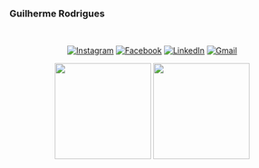 ### Guilherme Rodrigues
</br>
<div align="center">

[![Instagram](https://img.shields.io/badge/Instagram-E4405F?style=for-the-badge&logo=instagram&logoColor=white)](https://www.instagram.com/gui_.rod/)
[![Facebook](https://img.shields.io/badge/Facebook-1877F2?style=for-the-badge&logo=facebook&logoColor=white)](https://www.facebook.com/GuilhermeRdS19/)
[![LinkedIn](https://img.shields.io/badge/LinkedIn-0077B5?style=for-the-badge&logo=linkedin&logoColor=white)](https://www.linkedin.com/in/guilherme-rodrigues-b39a751a7/)
[![Gmail](https://img.shields.io/badge/Gmail-D14836?style=for-the-badge&logo=gmail&logoColor=white)](mailto:guilhermerds1921@gmail.com/)

<div class="box">

<img height="170em" src="https://github-readme-stats.vercel.app/api?username=Guilhermerds1921&show_icons=true&theme=dark"/>
<img height="170em" src="https://github-readme-stats.vercel.app/api/top-langs/?username=GuilhermeRds1921&langs_count=8&theme=dark"/>

</div>
</div>



